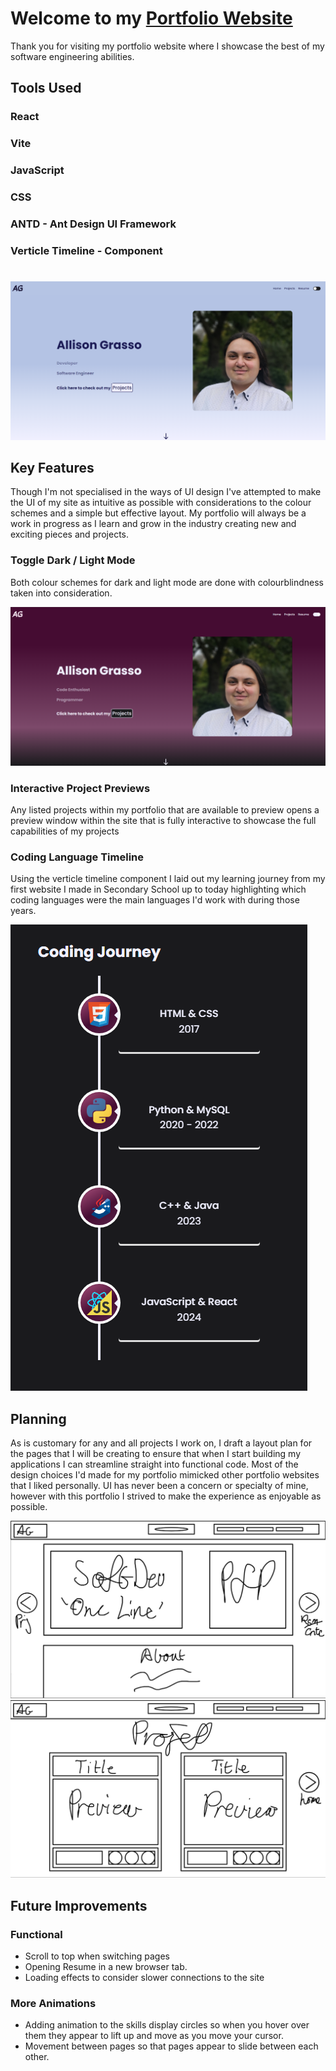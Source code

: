 # Welcome to my [Portfolio Website](alligrass.dev)

Thank you for visiting my portfolio website where I showcase the best of my software engineering abilities.

## Tools Used

### React
### Vite
### JavaScript
### CSS
### ANTD - Ant Design UI Framework
### Verticle Timeline - Component




#

![Final Hero](public/assets/development/hero_final.png)

## Key Features

Though I'm not specialised in the ways of UI design I've attempted to make the UI of my site as intuitive as possible with considerations to the colour schemes and a simple but effective layout. My portfolio will always be a work in progress as I learn and grow in the industry creating new and exciting pieces and projects. 

### Toggle Dark / Light Mode

Both colour schemes for dark and light mode are done with colourblindness taken into consideration.

![Dark Mode](public/assets/development/dark_mode.png)

### Interactive Project Previews

Any listed projects within my portfolio that are available to preview opens a preview window within the site that is fully interactive to showcase the full capabilities of my projects

### Coding Language Timeline

Using the verticle timeline component I laid out my learning journey from my first website I made in Secondary School up to today highlighting which coding languages were the main languages I'd work with during those years.

![Coding Timeline](public/assets/development/coding_timelline.png)

## Planning

As is customary for any and all projects I work on, I draft a layout plan for the pages that I will be creating to ensure that when I start building my applications I can streamline straight into functional code. Most of the design choices I'd made for my portfolio mimicked other portfolio websites that I liked personally. UI has never been a concern or specialty of mine, however with this portfolio I strived to make the experience as enjoyable as possible.

![Main Page Plan](public/assets/development/planning_2.png)
![Project Page Plan](public/assets/development/planning_1.png)


## Future Improvements

### Functional

- Scroll to top when switching pages
- Opening Resume in a new browser tab.
- Loading effects to consider slower connections to the site


### More Animations

- Adding animation to the skills display circles so when you hover over them they appear to lift up and move as you move your cursor. 
- Movement between pages so that pages appear to slide between each other.



